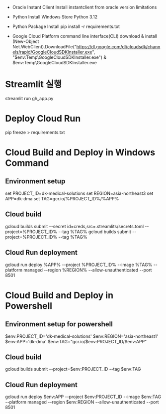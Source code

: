 * Oracle Instant Client Install
    instantclient from oracle version limitations

* Python Install
    Windows Store Python 3.12

* Python Package Install
    pip install -r requirements.txt

* Google Cloud Platform command line interface(CLI) download & install
    (New-Object Net.WebClient).DownloadFile("https://dl.google.com/dl/cloudsdk/channels/rapid/GoogleCloudSDKInstaller.exe", "$env:Temp\GoogleCloudSDKInstaller.exe")
    & $env:Temp\GoogleCloudSDKInstaller.exe


# Streamlit 실행
streamlit run gh_app.py

# Deploy Cloud Run
pip freeze > requirements.txt


# Cloud Build and Deploy in Windows Command

## Environment setup
set PROJECT_ID=dk-medical-solutions
set REGION=asia-northeast3
set APP=dk-dma
set TAG=gcr.io/%PROJECT_ID%/%APP%

## Cloud build
gcloud builds submit --secret id=creds,src=.streamlits/secrets.toml --project=%PROJECT_ID% --tag %TAG%
gcloud builds submit --project=%PROJECT_ID% --tag %TAG%

## Cloud Run deployment
gcloud run deploy %APP% --project %PROJECT_ID% --image %TAG% --platform managed --region %REGION% --allow-unauthenticated --port 8501

# Cloud Build and Deploy in Powershell

## Environment setup for powershell
$env:PROJECT_ID='dk-medical-solutions'
$env:REGION='asia-northeast1'
$env:APP='dk-dma'
$env:TAG="gcr.io/$env:PROJECT_ID/$env:APP"

## Cloud build
gcloud builds submit --project=$env:PROJECT_ID --tag $env:TAG

## Cloud Run deployment
gcloud run deploy $env:APP --project $env:PROJECT_ID --image $env:TAG --platform managed --region $env:REGION --allow-unauthenticated --port 8501

